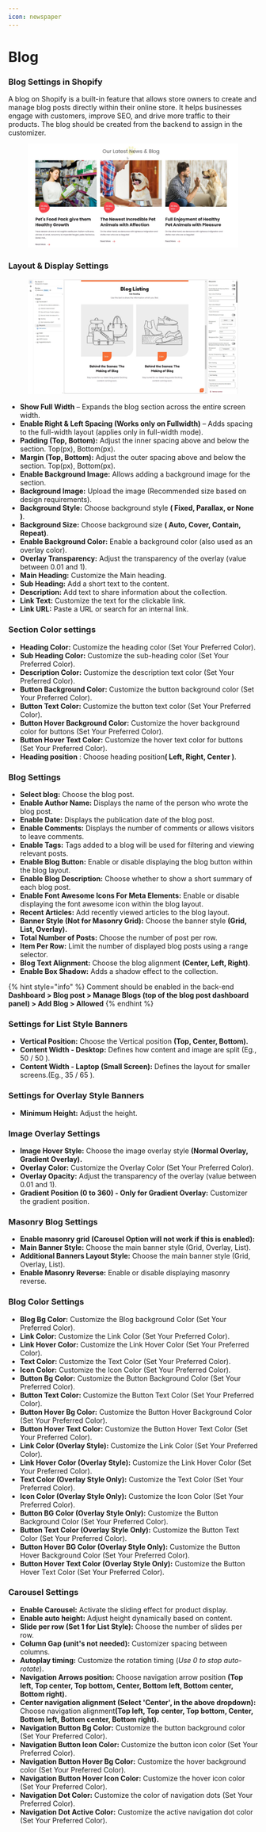 ```yaml
---
icon: newspaper
---
```


# Blog

### **Blog Settings in Shopify**

A blog on Shopify is a built-in feature that allows store owners to create and manage blog posts directly within their online store. It helps businesses engage with customers, improve SEO, and drive more traffic to their products. The blog should be created from the backend to assign in the customizer.

<figure><img src="../.gitbook/assets/blog-01.jpg" alt=""><figcaption></figcaption></figure>

### **Layout & Display Settings**

<figure><img src="../.gitbook/assets/blog (1).jpg" alt=""><figcaption></figcaption></figure>

* **Show Full Width** – Expands the blog section across the entire screen width.
* **Enable Right & Left Spacing (Works only on Fullwidth)** – Adds spacing to the full-width layout (applies only in full-width mode).
* **Padding (Top, Bottom):** Adjust the inner spacing above and below the section. Top(px), Bottom(px).
* **Margin (Top, Bottom):** Adjust the outer spacing above and below the section. Top(px), Bottom(px).
* **Enable Background Image:** Allows adding a background image for the section.
* **Background Image:** Upload the image (Recommended size based on design requirements).
* **Background Style:** Choose background style **( Fixed, Parallax, or None )**.
* **Background Size:** Choose background size **( Auto, Cover, Contain, Repeat)**.
* **Enable Background Color:** Enable a background color (also used as an overlay color).
* **Overlay Transparency:** Adjust the transparency of the overlay (value between 0.01 and 1).
* **Main Heading:** Customize the Main heading.
* **Sub Heading:** Add a short text to the content.
* **Description:** Add text to share information about the collection.
* **Link Text:** Customize the text for the clickable link.
* **Link URL:** Paste a URL or search for an internal link.

### **Section Color settings**

* **Heading Color:** Customize the heading color (Set Your Preferred Color).
* **Sub Heading Color:** Customize the sub-heading color (Set Your Preferred Color).
* **Description Color:** Customize the description text color (Set Your Preferred Color).
* **Button Background Color:** Customize the button background color (Set Your Preferred Color).
* **Button Text Color:** Customize the button text color (Set Your Preferred Color).
* **Button Hover Background Color:** Customize the hover background color for buttons (Set Your Preferred Color).
* **Button Hover Text Color:** Customize the hover text color for buttons (Set Your Preferred Color).
* **Heading position** : Choose heading positio&#x6E;**( Left, Right, Center )**.

### Blog Settings

* **Select blog:** Choose the blog post.
* **Enable Author Name:** Displays the name of the person who wrote the blog post.
* **Enable Date:** Displays the publication date of the blog post.
* **Enable Comments:** Displays the number of comments or allows visitors to leave comments.
* **Enable Tags:** Tags added to a blog will be used for filtering and viewing relevant posts.
* **Enable Blog Button:** Enable or disable displaying the blog button within the blog layout.
* **Enable Blog Description:** Choose whether to show a short summary of each blog post.
* **Enable Font Awesome Icons For Meta Elements:** Enable or disable displaying the font awesome icon within the blog layout.
* **Recent Articles:** Add recently viewed articles to the blog layout.
* **Banner Style (Not for Masonry Grid):** Choose the banner style **(Grid, List, Overlay).**
* **Total Number of Posts:** Choose the number of post per row.
* **Item Per Row:** Limit the number of displayed blog posts using a range selector.
* **Blog Text Alignment:** Choose the blog alignment **(Center, Left, Right)**.
* **Enable Box Shadow:** Adds a shadow effect to the collection.

{% hint style="info" %}
Comment should be enabled in the back-end **Dashboard > Blog post > Manage Blogs (top of the blog post dashboard panel) > Add Blog > Allowed**
{% endhint %}

### Settings for List Style Banners

* **Vertical Position:** Choose the Vertical position **(Top, Center, Bottom).**
* **Content Width - Desktop:** Defines how content and image are split (Eg., 50 / 50 ).
* **Content Width - Laptop (Small Screen):** Defines the layout for smaller screens.(Eg., 35 / 65 ).

### **Settings for Overlay Style Banners**

* **Minimum Height:** Adjust the height.

### **Image Overlay Settings**

* **Image Hover Style:** Choose the image overlay style **(Normal Overlay, Gradient Overlay).**
* **Overlay Color:** Customize the Overlay Color (Set Your Preferred Color).
* **Overlay Opacity:** Adjust the transparency of the overlay (value between 0.01 and 1).
* **Gradient Position (0 to 360) - Only for Gradient Overlay:** Customizer the gradient position.

### Masonry Blog Settings

* **Enable masonry grid (Carousel Option will not work if this is enabled):**&#x20;
* **Main Banner Style:** Choose the main banner style (Grid, Overlay, List).
* **Additional Banners Layout Style:** Choose the main banner style (Grid, Overlay, List).
* **Enable Masonry Reverse:** Enable or disable displaying masonry reverse.

### Blog Color Settings

* **Blog Bg Color:** Customize the Blog background Color (Set Your Preferred Color).
* **Link Color:**  Customize the Link Color (Set Your Preferred Color).
* **Link Hover Color:** Customize the Link Hover Color (Set Your Preferred Color).
* **Text Color:** Customize the Text  Color (Set Your Preferred Color).
* **Icon Color:** Customize the Icon Color (Set Your Preferred Color).
* **Button Bg Color:** Customize the Button Background Color (Set Your Preferred Color).
* **Button Text Color:** Customize the Button Text Color (Set Your Preferred Color).
* **Button Hover Bg Color:**  Customize the Button Hover Background Color (Set Your Preferred Color).
* **Button Hover Text Color:** Customize the Button Hover Text Color (Set Your Preferred Color).
* **Link Color (Overlay Style):** Customize the Link Color (Set Your Preferred Color).
* **Link Hover Color (Overlay Style):** Customize the Link Hover Color (Set Your Preferred Color).
* **Text Color (Overlay Style Only):** Customize the Text Color (Set Your Preferred Color).
* **Icon Color (Overlay Style Only):** Customize the Icon Color (Set Your Preferred Color).
* **Button BG Color (Overlay Style Only):** Customize the Button Background Color (Set Your Preferred Color).
* **Button Text Color (Overlay Style Only):** Customize the Button Text Color (Set Your Preferred Color).
* **Button Hover BG Color (Overlay Style Only):** Customize the Button Hover Background Color (Set Your Preferred Color).
* **Button Hover Text Color (Overlay Style Only):** Customize the Button Hover Text Color (Set Your Preferred Color).

### Carousel Settings

* **Enable Carousel:** Activate the sliding effect for product display.
* **Enable auto height:** Adjust height dynamically based on content.
* **Slide per row (Set 1 for List Style):** Choose the number of slides per row.
* **Column Gap (unit's not needed):** Customizer spacing between columns.
* **Autoplay timing:** Customize the rotation timing (_Use 0 to stop auto-rotate_).
* **Navigation Arrows position:** Choose navigation arrow position **(Top left, Top center, Top bottom, Center, Bottom left, Bottom center, Bottom right).**
* **Center navigation alignment (Select 'Center', in the above dropdown):** Choose navigation alignmen&#x74;**(Top left, Top center, Top bottom, Center, Bottom left, Bottom center, Bottom right).**
* **Navigation Button Bg Color:** Customize the button background color (Set Your Preferred Color).
* **Navigation Button Icon Color:** Customize the button icon color (Set Your Preferred Color).
* **Navigation Button Hover Bg Color:** Customize the hover background color (Set Your Preferred Color).
* **Navigation Button Hover Icon Color:** Customize the hover icon color (Set Your Preferred Color).
* **Navigation Dot Color:** Customize the color of navigation dots (Set Your Preferred Color).
* **Navigation Dot Active Color:** Customize the active navigation dot color (Set Your Preferred Color).



